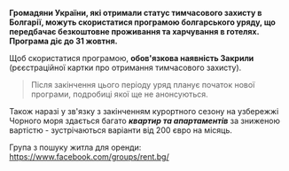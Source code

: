 **Громадяни України, які отримали статус тимчасового захисту в Болгарії, можуть скористатися програмою болгарського уряду, що передбачає безкоштовне проживання та харчування в готелях. Програма діє до 31 жовтня.**

Щоб скористатися програмою, **обов'язкова наявність Закрили** (рєєстраційної картки про отримання тимчасового захисту).
>Після закінчення цього періоду уряд планує початок нової програми, подробиці якої ще не анонсуються.


Також наразі у зв'язку з закінченням курортного сезону на узбережжі Чорного моря здається багато ***квартир та апартаментів*** за зниженою вартістю - зустрічаються варіанти від 200 євро на місяць.

Група з пошуку житла для оренди: https://www.facebook.com/groups/rent.bg/